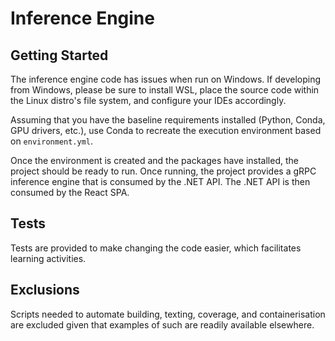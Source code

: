 # Inference Engine
## Getting Started
The inference engine code has issues when run on Windows. If developing from Windows, please be sure to install WSL, place the source code within the Linux distro's file system, and configure your IDEs accordingly.

Assuming that you have the baseline requirements installed (Python, Conda, GPU drivers, etc.), use Conda to recreate the execution environment based on `environment.yml`.

Once the environment is created and the packages have installed, the project should be ready to run. Once running, the project provides a gRPC inference engine that is consumed by the .NET API. The .NET API is then consumed by the React SPA.

## Tests
Tests are provided to make changing the code easier, which facilitates learning activities.

## Exclusions
Scripts needed to automate building, texting, coverage, and containerisation are excluded given that examples of such are readily available elsewhere.